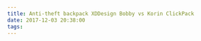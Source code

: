 ```yaml
---
title: Anti-theft backpack XDDesign Bobby vs Korin ClickPack
date: 2017-12-03 20:38:00
tags:
---
```


